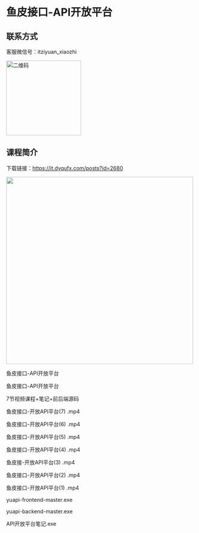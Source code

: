 # 鱼皮接口-API开放平台

## 联系方式

客服微信号：itziyuan_xiaozhi

<img src="https://ziyuanyun.oss-cn-guangzhou.aliyuncs.com/common/20240614073449/666b82192834a.jpg" width="200" height="200" alt="二维码">

## 课程简介

下载链接：https://it.dyqufx.com/posts?id=2680

<img src="https://ziyuanyun.oss-cn-guangzhou.aliyuncs.com/yun/20240515184216/66449188e50c0.jpg" width="500" alt="">

  鱼皮接口-API开放平台



 鱼皮接口-API开放平台

 7节视频课程+笔记+前后端源码

 鱼皮接口-开放API平台(7) .mp4

 鱼皮接口-开放API平台(6) .mp4

 鱼皮接口-开放API平台(5) .mp4

 鱼皮接口-开放API平台(4) .mp4

 鱼皮接-开放API平台(3) .mp4

 鱼皮接口-开放API平台(2) .mp4

 鱼皮接口-开放API平台(1) .mp4

 yuapi-frontend-master.exe

 yuapi-backend-master.exe

 API开放平台笔记.exe

 &nbsp;

  